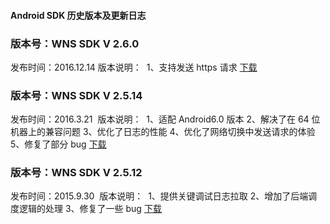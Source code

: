 #### Android SDK 历史版本及更新日志
 
 
### 版本号：WNS SDK V 2.6.0
发布时间：2016.12.14
版本说明： 
1、支持发送 https 请求
[下载](https://mc.qcloudimg.com/static/archive/149ba413c9e134235055eacc19c7feb6/cloudwns_sdk_and_v2.6.0.zip)

 
 
### 版本号：WNS SDK V 2.5.14
发布时间：2016.3.21 
版本说明： 
1、适配 Android6.0 版本
2、解决了在 64 位机器上的兼容问题
3、优化了日志的性能
4、优化了网络切换中发送请求的体验
5、修复了部分 bug
[下载](https://mc.qcloudimg.com/static/archive/bf3edc6f38db1a949c0f48112bc16b05/cloudwns_sdk_and_v2.5.14.zip)


### 版本号：WNS SDK V 2.5.12
发布时间：2015.9.30 
版本说明： 
1、提供关键调试日志拉取
2、增加了后端调度逻辑的处理
3、修复了一些 bug
[下载](https://mc.qcloudimg.com/static/archive/8f9499324192200604f6b683793e8d2d/cloudwns_sdk_and_v2.5.12.zip)